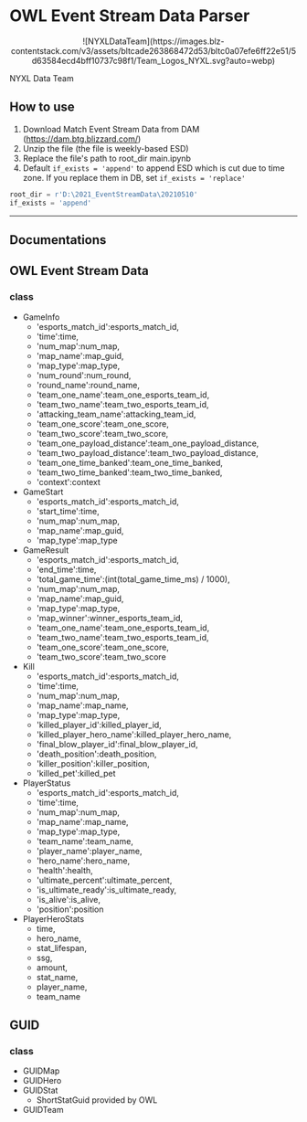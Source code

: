 # OWL Event Stream Data Parser
<p align = "center">
![NYXLDataTeam](https://images.blz-contentstack.com/v3/assets/bltcade263868472d53/bltc0a07efe6ff22e51/5d63584ecd4bff10737c98f1/Team_Logos_NYXL.svg?auto=webp)
</p>
NYXL Data Team

## How to use
1. Download Match Event Stream Data from DAM (https://dam.btg.blizzard.com/)
2. Unzip the file (the file is weekly-based ESD)
3. Replace the file's path to root_dir main.ipynb
4. Default `if_exists = 'append'` to append ESD which is cut due to time zone. If you replace them in DB, set `if_exists = 'replace'`

```python
root_dir = r'D:\2021_EventStreamData\20210510'
if_exists = 'append'
```

---
## Documentations

## OWL Event Stream Data
### class
- GameInfo
    + 'esports_match_id':esports_match_id,
    + 'time':time,
    + 'num_map':num_map,
    + 'map_name':map_guid,
    + 'map_type':map_type,
    + 'num_round':num_round,
    + 'round_name':round_name,
    + 'team_one_name':team_one_esports_team_id,
    + 'team_two_name':team_two_esports_team_id,
    + 'attacking_team_name':attacking_team_id,
    + 'team_one_score':team_one_score,
    + 'team_two_score':team_two_score,
    + 'team_one_payload_distance':team_one_payload_distance,
    + 'team_two_payload_distance':team_two_payload_distance,
    + 'team_one_time_banked':team_one_time_banked,
    + 'team_two_time_banked':team_two_time_banked,
    + 'context':context
- GameStart
    + 'esports_match_id':esports_match_id,
    + 'start_time':time,
    + 'num_map':num_map,
    + 'map_name':map_guid,
    + 'map_type':map_type
- GameResult
    + 'esports_match_id':esports_match_id,
    + 'end_time':time,
    + 'total_game_time':(int(total_game_time_ms) / 1000),
    + 'num_map':num_map,
    + 'map_name':map_guid,
    + 'map_type':map_type,
    + 'map_winner':winner_esports_team_id,
    + 'team_one_name':team_one_esports_team_id,
    + 'team_two_name':team_two_esports_team_id,
    + 'team_one_score':team_one_score,
    + 'team_two_score':team_two_score
- Kill
    + 'esports_match_id':esports_match_id,
    + 'time':time,
    + 'num_map':num_map,
    + 'map_name':map_name,
    + 'map_type':map_type,
    + 'killed_player_id':killed_player_id,
    + 'killed_player_hero_name':killed_player_hero_name,
    + 'final_blow_player_id':final_blow_player_id,
    + 'death_position':death_position,
    + 'killer_position':killer_position,
    + 'killed_pet':killed_pet
- PlayerStatus
    + 'esports_match_id':esports_match_id,
    + 'time':time,
    + 'num_map':num_map,
    + 'map_name':map_name,
    + 'map_type':map_type,
    + 'team_name':team_name,
    + 'player_name':player_name,
    + 'hero_name':hero_name,
    + 'health':health,
    + 'ultimate_percent':ultimate_percent,
    + 'is_ultimate_ready':is_ultimate_ready,
    + 'is_alive':is_alive,
    + 'position':position
- PlayerHeroStats
    + time,
    + hero_name,
    + stat_lifespan, 
    + ssg, 
    + amount, 
    + stat_name, 
    + player_name, 
    + team_name

## GUID
### class
- GUIDMap
- GUIDHero
- GUIDStat
    + ShortStatGuid provided by OWL
- GUIDTeam